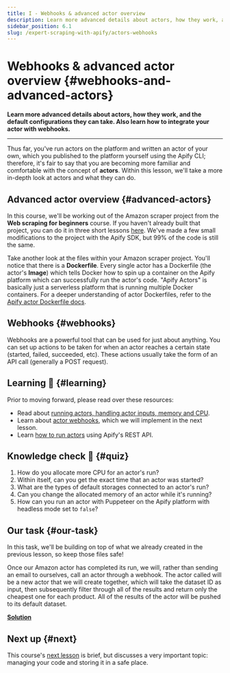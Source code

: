 ```yaml
---
title: I - Webhooks & advanced actor overview
description: Learn more advanced details about actors, how they work, and the default configurations they can take. Also learn how to integrate your actor with webhooks.
sidebar_position: 6.1
slug: /expert-scraping-with-apify/actors-webhooks
---
```


# Webhooks & advanced actor overview {#webhooks-and-advanced-actors}

**Learn more advanced details about actors, how they work, and the default configurations they can take. Also learn how to integrate your actor with webhooks.**

---

Thus far, you've run actors on the platform and written an actor of your own, which you published to the platform yourself using the Apify CLI; therefore, it's fair to say that you are becoming more familiar and comfortable with the concept of **actors**. Within this lesson, we'll take a more in-depth look at actors and what they can do.

## Advanced actor overview {#advanced-actors}

In this course, we'll be working out of the Amazon scraper project from the **Web scraping for beginners** course. If you haven't already built that project, you can do it in three short lessons [here](../../webscraping/web_scraping_for_beginners/challenge/index.md). We've made a few small modifications to the project with the Apify SDK, but 99% of the code is still the same.

Take another look at the files within your Amazon scraper project. You'll notice that there is a **Dockerfile**. Every single actor has a Dockerfile (the actor's **Image**) which tells Docker how to spin up a container on the Apify platform which can successfully run the actor's code. "Apify Actors" is basically just a serverless platform that is running multiple Docker containers. For a deeper understanding of actor Dockerfiles, refer to the [Apify actor Dockerfile docs](https://sdk.apify.com/docs/guides/docker-images#example-dockerfile).

## Webhooks {#webhooks}

Webhooks are a powerful tool that can be used for just about anything. You can set up actions to be taken for when an actor reaches a certain state (started, failed, succeeded, etc). These actions usually take the form of an API call (generally a POST request).

## Learning 🧠 {#learning}

Prior to moving forward, please read over these resources:

- Read about [running actors, handling actor inputs, memory and CPU](https://docs.apify.com/actors/running).
- Learn about [actor webhooks](https://docs.apify.com/webhooks), which we will implement in the next lesson.
- Learn [how to run actors](https://docs.apify.com/tutorials/integrations/run-actor-and-retrieve-data-via-api#run-an-actor-or-task) using Apify's REST API.

## Knowledge check 📝 {#quiz}

1. How do you allocate more CPU for an actor's run?
2. Within itself, can you get the exact time that an actor was started?
3. What are the types of default storages connected to an actor's run?
4. Can you change the allocated memory of an actor while it's running?
5. How can you run an actor with Puppeteer on the Apify platform with headless mode set to `false`?

## Our task {#our-task}

In this task, we'll be building on top of what we already created in the previous lesson, so keep those files safe!

Once our Amazon actor has completed its run, we will, rather than sending an email to ourselves, call an actor through a webhook. The actor called will be a new actor that we will create together, which will take the dataset ID as input, then subsequently filter through all of the results and return only the cheapest one for each product. All of the results of the actor will be pushed to its default dataset.

[**Solution**](./solutions/integrating_webhooks.md)

## Next up {#next}

This course's [next lesson](./managing_source_code.md) is brief, but discusses a very important topic: managing your code and storing it in a safe place.
